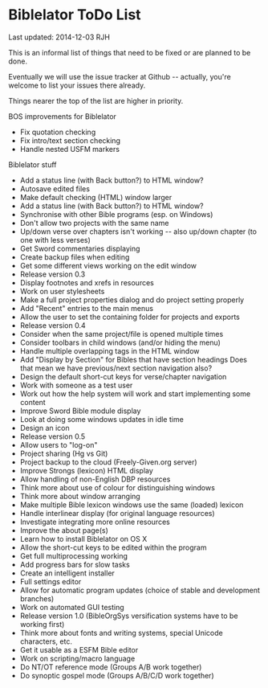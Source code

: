 Biblelator ToDo List
====================

Last updated: 2014-12-03 RJH


This is an informal list of things that need to be fixed or are planned to be done.

Eventually we will use the issue tracker at Github
    -- actually, you're welcome to list your issues there already.

Things nearer the top of the list are higher in priority.

BOS improvements for Biblelator
* Fix quotation checking
* Fix intro/text section checking
* Handle nested USFM markers

Biblelator stuff
* Add a status line (with Back button?) to HTML window?
* Autosave edited files
* Make default checking (HTML) window larger
* Add a status line (with Back button?) to HTML window?
* Synchronise with other Bible programs (esp. on Windows)
* Don't allow two projects with the same name
* Up/down verse over chapters isn't working -- also up/down chapter (to one with less verses)
* Get Sword commentaries displaying
* Create backup files when editing
* Get some different views working on the edit window
* Release version 0.3
* Display footnotes and xrefs in resources
* Work on user stylesheets
* Make a full project properties dialog and do project setting properly
* Add "Recent" entries to the main menus
* Allow the user to set the containing folder for projects and exports
* Release version 0.4
* Consider when the same project/file is opened multiple times
* Consider toolbars in child windows (and/or hiding the menu)
* Handle multiple overlapping tags in the HTML window
* Add "Display by Section" for Bibles that have section headings
    Does that mean we have previous/next section navigation also?
* Design the default short-cut keys for verse/chapter navigation
* Work with someone as a test user
* Work out how the help system will work and start implementing some content
* Improve Sword Bible module display
* Look at doing some windows updates in idle time
* Design an icon
* Release version 0.5
* Allow users to "log-on"
* Project sharing (Hg vs Git)
* Project backup to the cloud (Freely-Given.org server)
* Improve Strongs (lexicon) HTML display
* Allow handling of non-English DBP resources
* Think more about use of colour for distinguishing windows
* Think more about window arranging
* Make multiple Bible lexicon windows use the same (loaded) lexicon
* Handle interlinear display (for original language resources)
* Investigate integrating more online resources
* Improve the about page(s)
* Learn how to install Biblelator on OS X
* Allow the short-cut keys to be edited within the program
* Get full multiprocessing working
* Add progress bars for slow tasks
* Create an intelligent installer
* Full settings editor
* Allow for automatic program updates (choice of stable and development branches)
* Work on automated GUI testing
* Release version 1.0 (BibleOrgSys versification systems have to be working first)
* Think more about fonts and writing systems, special Unicode characters, etc.
* Get it usable as a ESFM Bible editor
* Work on scripting/macro language
* Do NT/OT reference mode (Groups A/B work together)
* Do synoptic gospel mode (Groups A/B/C/D work together)
